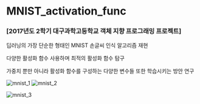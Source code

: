 # MNIST_activation_func

### [2017년도 2학기 대구과학고등학교 객체 지향 프로그래밍 프로젝트]

딥러닝의 가장 단순한 형태인 MNIST 손글씨 인식 알고리즘 재현

다양한 활성화 함수 사용하며 최적의 활성화 함수 탐구

가중치 뿐만 아니라 활성화 함수를 구성하는 다양한 변수들 또한 학습시키는 방안 연구

![mnist_1](https://user-images.githubusercontent.com/42437315/190122293-37259b93-1222-41fe-991c-910a91b47c5d.png)
![mnist_2](https://user-images.githubusercontent.com/42437315/190123045-2f1f8476-d72e-4177-96e3-7bbf1cc70968.png)

![mnist_3](https://user-images.githubusercontent.com/42437315/190123100-6d03e002-2b0d-4f01-a6a7-42e7d765adbd.png)
